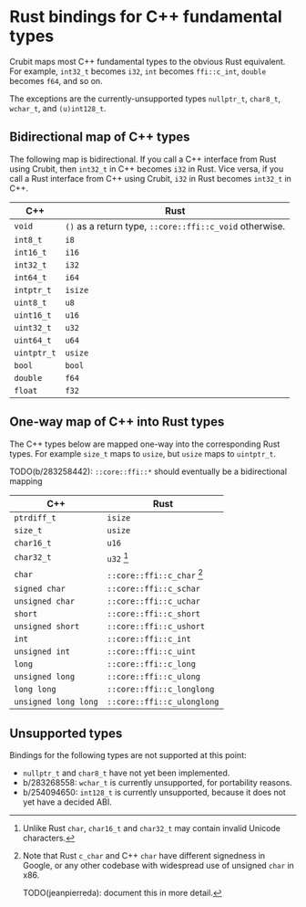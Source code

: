 # Rust bindings for C++ fundamental types

Crubit maps most C++ fundamental types to the obvious Rust equivalent. For
example, `int32_t` becomes `i32`, `int` becomes `ffi::c_int`, `double` becomes
`f64`, and so on.

The exceptions are the currently-unsupported types `nullptr_t`, `char8_t`,
`wchar_t`, and `(u)int128_t`.

## Bidirectional map of C++ types

The following map is bidirectional. If you call a C++ interface from Rust using
Crubit, then `int32_t` in C++ becomes `i32` in Rust. Vice versa, if you call a
Rust interface from C++ using Crubit, `i32` in Rust becomes `int32_t` in C++.

C++         | Rust
----------- | -------------------------------------------------------
`void`      | `()` as a return type, `::core::ffi::c_void` otherwise.
`int8_t`    | `i8`
`int16_t`   | `i16`
`int32_t`   | `i32`
`int64_t`   | `i64`
`intptr_t`  | `isize`
`uint8_t`   | `u8`
`uint16_t`  | `u16`
`uint32_t`  | `u32`
`uint64_t`  | `u64`
`uintptr_t` | `usize`
`bool`      | `bool`
`double`    | `f64`
`float`     | `f32`

## One-way map of C++ into Rust types

The C++ types below are mapped one-way into the corresponding Rust types. For
example `size_t` maps to `usize`, but `usize` maps to `uintptr_t`.

TODO(b/283258442): `::core::ffi::*` should eventually be a bidirectional mapping

C++                  | Rust
-------------------- | -----------------------------
`ptrdiff_t`          | `isize`
`size_t`             | `usize`
`char16_t`           | `u16`
`char32_t`           | `u32` [^char32_t]
`char`               | `::core::ffi::c_char` [^char]
`signed char`        | `::core::ffi::c_schar`
`unsigned char`      | `::core::ffi::c_uchar`
`short`              | `::core::ffi::c_short`
`unsigned short`     | `::core::ffi::c_ushort`
`int`                | `::core::ffi::c_int`
`unsigned int`       | `::core::ffi::c_uint`
`long`               | `::core::ffi::c_long`
`unsigned long`      | `::core::ffi::c_ulong`
`long long`          | `::core::ffi::c_longlong`
`unsigned long long` | `::core::ffi::c_ulonglong`

## Unsupported types

Bindings for the following types are not supported at this point:

*   `nullptr_t` and `char8_t` have not yet been implemented.
*   b/283268558: `wchar_t` is currently unsupported, for portability reasons.
*   b/254094650: `int128_t` is currently unsupported, because it does not yet
    have a decided ABI.

[^char32_t]: Unlike Rust `char`, `char16_t` and `char32_t` may contain invalid
    Unicode characters.
[^char]: Note that Rust `c_char` and C++ `char` have different signedness in
    Google, or any other codebase with widespread use of unsigned `char` in
    x86.

    TODO(jeanpierreda): document this in more detail.
